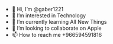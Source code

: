 - 👋 Hi, I’m @gaber1221
- 👀 I’m interested in Technology
- 🌱 I’m currently learning All New Things
- 💞️ I’m looking to collaborate on Apple
- 📫 How to reach me +966594591816

<!---
gaber1221/gaber1221 is a ✨ special ✨ repository because its `README.md` (this file) appears on your GitHub profile.
You can click the Preview link to take a look at your changes.
--->
